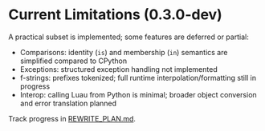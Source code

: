 # Current Limitations (0.3.0-dev)

A practical subset is implemented; some features are deferred or partial:

- Comparisons: identity (`is`) and membership (`in`) semantics are simplified compared to CPython
- Exceptions: structured exception handling not implemented
- f-strings: prefixes tokenized; full runtime interpolation/formatting still in progress
- Interop: calling Luau from Python is minimal; broader object conversion and error translation planned

Track progress in [REWRITE_PLAN.md](../internalDocs/REWRITE_PLAN.md).
